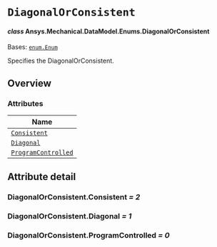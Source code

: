 # `DiagonalOrConsistent`

<a id="ansys.mechanical.stubs.v241.Ansys.Mechanical.DataModel.Enums.DiagonalOrConsistent"></a>

#### *class* Ansys.Mechanical.DataModel.Enums.DiagonalOrConsistent

Bases: [`enum.Enum`](https://docs.python.org/3/library/enum.html#enum.Enum)

Specifies the DiagonalOrConsistent.

<!-- !! processed by numpydoc !! -->

<a id="overview"></a>

## Overview

### Attributes

| Name |
| ---------------------------------------------------------------- |
| [`Consistent`](#DiagonalOrConsistent.Consistent) |
| [`Diagonal`](#DiagonalOrConsistent.Diagonal) |
| [`ProgramControlled`](#DiagonalOrConsistent.ProgramControlled) |

<a id="attribute-detail"></a>

## Attribute detail

<a id="DiagonalOrConsistent.Consistent"></a>

### DiagonalOrConsistent.Consistent *= 2*

<a id="DiagonalOrConsistent.Diagonal"></a>

### DiagonalOrConsistent.Diagonal *= 1*

<a id="DiagonalOrConsistent.ProgramControlled"></a>

### DiagonalOrConsistent.ProgramControlled *= 0*


